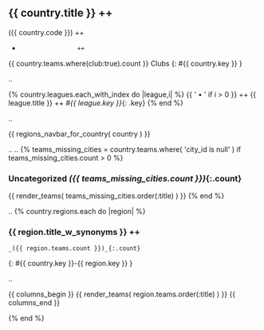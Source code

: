 ## {{ country.title }}   ++
   ({{ country.code }})  ++
   -                     ++
   {{ country.teams.where(club:true).count }} Clubs
   {: #{{ country.key }} }


.. <!-- add leagues -->

{% country.leagues.each_with_index do |league,i| %}
  {{ ' • ' if i > 0 }}  ++
  {{ league.title }}  ++
  _#{{ league.key }}_{: .key}
{% end %}


 .. <!-- add intra-page links for regions here -->
 <!-- change to navbar_regions_for_country ?? -->
 {{ regions_navbar_for_country( country ) }}


  .. <!-- list breweries w/o (missing) region -->
  .. <!-- todo/fix: change name to uncategorized_breweries -->
{% teams_missing_cities = country.teams.where( 'city_id is null' )
   if teams_missing_cities.count > 0
 %}

### Uncategorized _({{ teams_missing_cities.count }})_{:.count}

  {{ render_teams( teams_missing_cities.order(:title) ) }}
{% end %}


  .. <!-- list regions w/ breweries -->
{% country.regions.each do |region| %}

### {{ region.title_w_synonyms }}  ++
    _({{ region.teams.count }})_{:.count}
{: #{{ country.key }}-{{ region.key }} }

 .. <!-- add intra-page cities for regions links here -->
 <!-- change to navbar_cities_for_region( region ) ??? -->
 <!-- cities_navbar_for_region( region ) -->

 {{ columns_begin }}
 {{ render_teams( region.teams.order(:title) ) }}
 {{ columns_end }}

{% end %} <!-- each region -->
